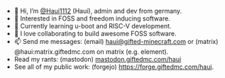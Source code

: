 - 👋 Hi, I’m [@Haui1112](https://github.com/Haui1112) (Haui), admin and dev from germany.
- 👀 Interested in FOSS and freedom inducing software.
- 🌱 Currently learning u-boot and RISC-V development.
- 💞️ I love collaborating to build awesome FOSS software.
- 📫 Send me messages: (email) haui@gifted-minecraft.com or  (matrix) @haui:matrix.giftedmc.com on matrix (e.g. element).
- Read my rants: (mastodon) [mastodon.giftedmc.com/haui](https://mastodon.giftedmc.com/@haui)
- See all of my public work: (forgejo) https://forge.giftedmc.com/haui.

<!---
Haui1112/Haui1112 is a ✨ special ✨ repository because its `README.md` (this file) appears on your GitHub profile.
You can click the Preview link to take a look at your changes.
--->
